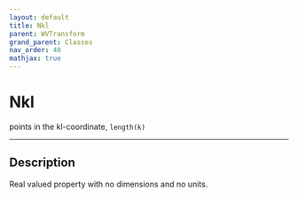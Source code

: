 ```yaml
---
layout: default
title: Nkl
parent: WVTransform
grand_parent: Classes
nav_order: 40
mathjax: true
---
```


#  Nkl

points in the kl-coordinate, `length(k)`


---

## Description
Real valued property with no dimensions and no units.

